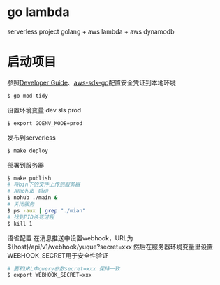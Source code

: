 # go lambda
serverless project  golang + aws lambda  + aws dynamodb

# 启动项目

参照[Developer Guide](https://docs.aws.amazon.com/zh_cn/sdk-for-go/v1/developer-guide/configuring-sdk.html)、[aws-sdk-go](https://github.com/aws/aws-sdk-go#configuring-credentials)配置安全凭证到本地环境

```bash
$ go mod tidy
```

设置环境变量 dev sls prod
```bash
$ export GOENV_MODE=prod
```


发布到serverless
```bash
$ make deploy
```

部署到服务器
```bash
$ make publish
# 将bin下的文件上传到服务器
# 用nohub 启动
$ nohub ./main &
# 关闭服务
$ ps -aux | grep "./mian"
# 找到PID杀死进程
$ kill 1
```

语雀配置
在消息推送中设置webhook，URL为 ${host}/api/v1/webhook/yuque?secret=xxx
然后在服务器环境变量里设置WEBHOOK_SECRET用于安全性验证
```bash
# 要和URL中query参数secret=xxx 保持一致
$ export WEBHOOK_SECRET=xxx
```